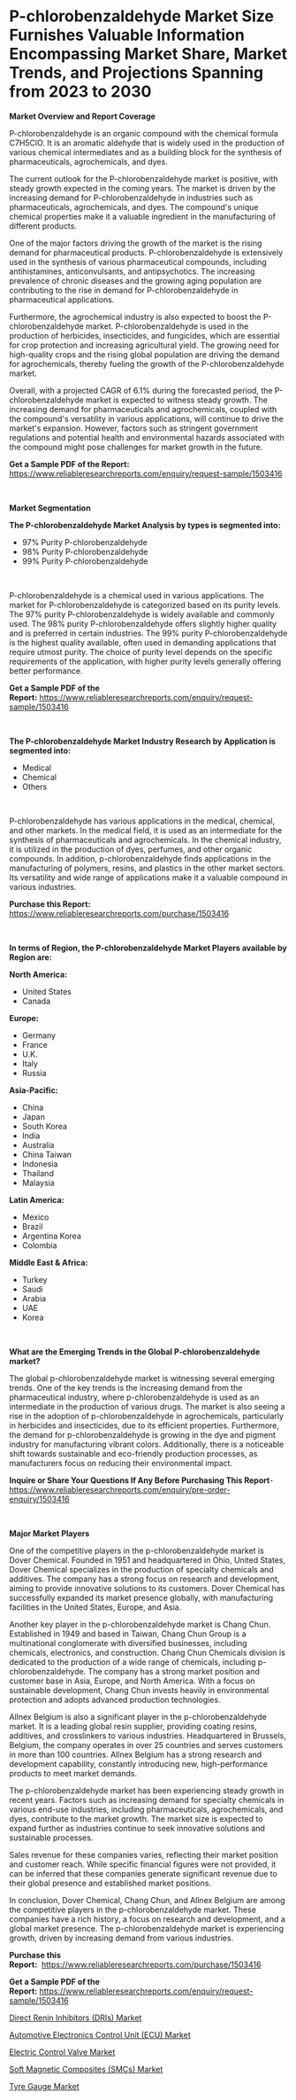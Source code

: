 <p><h1>P-chlorobenzaldehyde Market Size Furnishes Valuable Information Encompassing Market Share, Market Trends, and Projections Spanning from 2023 to 2030</h1></p><p><strong>Market Overview and Report Coverage</strong></p>
<p><p>P-chlorobenzaldehyde is an organic compound with the chemical formula C7H5ClO. It is an aromatic aldehyde that is widely used in the production of various chemical intermediates and as a building block for the synthesis of pharmaceuticals, agrochemicals, and dyes.</p><p>The current outlook for the P-chlorobenzaldehyde market is positive, with steady growth expected in the coming years. The market is driven by the increasing demand for P-chlorobenzaldehyde in industries such as pharmaceuticals, agrochemicals, and dyes. The compound's unique chemical properties make it a valuable ingredient in the manufacturing of different products.</p><p>One of the major factors driving the growth of the market is the rising demand for pharmaceutical products. P-chlorobenzaldehyde is extensively used in the synthesis of various pharmaceutical compounds, including antihistamines, anticonvulsants, and antipsychotics. The increasing prevalence of chronic diseases and the growing aging population are contributing to the rise in demand for P-chlorobenzaldehyde in pharmaceutical applications.</p><p>Furthermore, the agrochemical industry is also expected to boost the P-chlorobenzaldehyde market. P-chlorobenzaldehyde is used in the production of herbicides, insecticides, and fungicides, which are essential for crop protection and increasing agricultural yield. The growing need for high-quality crops and the rising global population are driving the demand for agrochemicals, thereby fueling the growth of the P-chlorobenzaldehyde market.</p><p>Overall, with a projected CAGR of 6.1% during the forecasted period, the P-chlorobenzaldehyde market is expected to witness steady growth. The increasing demand for pharmaceuticals and agrochemicals, coupled with the compound's versatility in various applications, will continue to drive the market's expansion. However, factors such as stringent government regulations and potential health and environmental hazards associated with the compound might pose challenges for market growth in the future.</p></p>
<p><strong>Get a Sample PDF of the Report:</strong> <a href="https://www.reliableresearchreports.com/enquiry/request-sample/1503416">https://www.reliableresearchreports.com/enquiry/request-sample/1503416</a></p>
<p>&nbsp;</p>
<p><strong>Market Segmentation</strong></p>
<p><strong>The P-chlorobenzaldehyde Market Analysis by types is segmented into:</strong></p>
<p><ul><li>97% Purity P-chlorobenzaldehyde</li><li>98% Purity P-chlorobenzaldehyde</li><li>99% Purity P-chlorobenzaldehyde</li></ul></p>
<p>&nbsp;</p>
<p><p>P-chlorobenzaldehyde is a chemical used in various applications. The market for P-chlorobenzaldehyde is categorized based on its purity levels. The 97% purity P-chlorobenzaldehyde is widely available and commonly used. The 98% purity P-chlorobenzaldehyde offers slightly higher quality and is preferred in certain industries. The 99% purity P-chlorobenzaldehyde is the highest quality available, often used in demanding applications that require utmost purity. The choice of purity level depends on the specific requirements of the application, with higher purity levels generally offering better performance.</p></p>
<p><strong>Get a Sample PDF of the Report:</strong>&nbsp;<a href="https://www.reliableresearchreports.com/enquiry/request-sample/1503416">https://www.reliableresearchreports.com/enquiry/request-sample/1503416</a></p>
<p>&nbsp;</p>
<p><strong>The P-chlorobenzaldehyde Market Industry Research by Application is segmented into:</strong></p>
<p><ul><li>Medical</li><li>Chemical</li><li>Others</li></ul></p>
<p>&nbsp;</p>
<p><p>P-chlorobenzaldehyde has various applications in the medical, chemical, and other markets. In the medical field, it is used as an intermediate for the synthesis of pharmaceuticals and agrochemicals. In the chemical industry, it is utilized in the production of dyes, perfumes, and other organic compounds. In addition, p-chlorobenzaldehyde finds applications in the manufacturing of polymers, resins, and plastics in the other market sectors. Its versatility and wide range of applications make it a valuable compound in various industries.</p></p>
<p><strong>Purchase this Report:</strong>&nbsp; <a href="https://www.reliableresearchreports.com/purchase/1503416">https://www.reliableresearchreports.com/purchase/1503416</a></p>
<p>&nbsp;</p>
<p><strong>In terms of Region, the P-chlorobenzaldehyde Market Players available by Region are:</strong></p>
<p>
    <p> <strong> North America: </strong>
        <ul>
            <li>United States</li>
            <li>Canada</li>
        </ul>
        </p> 
    <p> <strong> Europe: </strong>
        <ul>
            <li>Germany</li>
            <li>France</li>
            <li>U.K.</li>
            <li>Italy</li>
            <li>Russia</li>
        </ul>
        </p> 
    <p> <strong> Asia-Pacific: </strong>
        <ul>
            <li>China</li>
            <li>Japan</li>
            <li>South Korea</li>
            <li>India</li>
            <li>Australia</li>
            <li>China Taiwan</li>
            <li>Indonesia</li>
            <li>Thailand</li>
            <li>Malaysia</li>
        </ul>
        </p> 
    <p> <strong> Latin America: </strong>
        <ul>
            <li>Mexico</li>
            <li>Brazil</li>
            <li>Argentina Korea</li>
            <li>Colombia</li>
        </ul>
        </p> 
    <p> <strong> Middle East & Africa: </strong>
        <ul>
            <li>Turkey</li>
            <li>Saudi</li>
            <li>Arabia</li>
            <li>UAE</li>
            <li>Korea</li>
        </ul>
    </p>
    </p>
<p>&nbsp;</p>
<p><strong>What are the Emerging Trends in the Global P-chlorobenzaldehyde market?</strong></p>
<p><p>The global p-chlorobenzaldehyde market is witnessing several emerging trends. One of the key trends is the increasing demand from the pharmaceutical industry, where p-chlorobenzaldehyde is used as an intermediate in the production of various drugs. The market is also seeing a rise in the adoption of p-chlorobenzaldehyde in agrochemicals, particularly in herbicides and insecticides, due to its efficient properties. Furthermore, the demand for p-chlorobenzaldehyde is growing in the dye and pigment industry for manufacturing vibrant colors. Additionally, there is a noticeable shift towards sustainable and eco-friendly production processes, as manufacturers focus on reducing their environmental impact.</p></p>
<p><strong>Inquire or Share Your Questions If Any Before Purchasing This Report</strong>- <a href="https://www.reliableresearchreports.com/enquiry/pre-order-enquiry/1503416">https://www.reliableresearchreports.com/enquiry/pre-order-enquiry/1503416</a></p>
<p>&nbsp;</p>
<p><strong>Major Market Players</strong></p>
<p><p>One of the competitive players in the p-chlorobenzaldehyde market is Dover Chemical. Founded in 1951 and headquartered in Ohio, United States, Dover Chemical specializes in the production of specialty chemicals and additives. The company has a strong focus on research and development, aiming to provide innovative solutions to its customers. Dover Chemical has successfully expanded its market presence globally, with manufacturing facilities in the United States, Europe, and Asia.</p><p>Another key player in the p-chlorobenzaldehyde market is Chang Chun. Established in 1949 and based in Taiwan, Chang Chun Group is a multinational conglomerate with diversified businesses, including chemicals, electronics, and construction. Chang Chun Chemicals division is dedicated to the production of a wide range of chemicals, including p-chlorobenzaldehyde. The company has a strong market position and customer base in Asia, Europe, and North America. With a focus on sustainable development, Chang Chun invests heavily in environmental protection and adopts advanced production technologies.</p><p>Allnex Belgium is also a significant player in the p-chlorobenzaldehyde market. It is a leading global resin supplier, providing coating resins, additives, and crosslinkers to various industries. Headquartered in Brussels, Belgium, the company operates in over 25 countries and serves customers in more than 100 countries. Allnex Belgium has a strong research and development capability, constantly introducing new, high-performance products to meet market demands.</p><p>The p-chlorobenzaldehyde market has been experiencing steady growth in recent years. Factors such as increasing demand for specialty chemicals in various end-use industries, including pharmaceuticals, agrochemicals, and dyes, contribute to the market growth. The market size is expected to expand further as industries continue to seek innovative solutions and sustainable processes.</p><p>Sales revenue for these companies varies, reflecting their market position and customer reach. While specific financial figures were not provided, it can be inferred that these companies generate significant revenue due to their global presence and established market positions.</p><p>In conclusion, Dover Chemical, Chang Chun, and Allnex Belgium are among the competitive players in the p-chlorobenzaldehyde market. These companies have a rich history, a focus on research and development, and a global market presence. The p-chlorobenzaldehyde market is experiencing growth, driven by increasing demand from various industries.</p></p>
<p><strong>Purchase this Report:</strong>&nbsp;&nbsp;<a href="https://www.reliableresearchreports.com/purchase/1503416">https://www.reliableresearchreports.com/purchase/1503416</a></p>
<p></p>
<p><strong>Get a Sample PDF of the Report:</strong>&nbsp;<a href="https://www.reliableresearchreports.com/enquiry/request-sample/1503416">https://www.reliableresearchreports.com/enquiry/request-sample/1503416</a></p>
<p><p><a href="https://www.linkedin.com/pulse/direct-renin-inhibitors-dris-market-size-2023-2030/">Direct Renin Inhibitors (DRIs) Market</a></p><p><a href="https://www.linkedin.com/pulse/automotive-electronics-control-unit-ecu-market-research/">Automotive Electronics Control Unit (ECU) Market</a></p><p><a href="https://medium.com/@sanjubabarp23/electric-control-valve-market-size-growth-forecast-2023-2030-0e3988bfb0ec">Electric Control Valve Market</a></p><p><a href="https://www.linkedin.com/pulse/soft-magnetic-composites-smcs-market-challenges-opportunities/">Soft Magnetic Composites (SMCs) Market</a></p><p><a href="https://medium.com/@amrutreliable23/tyre-gauge-market-size-growth-forecast-2023-2030-af18e7b2f56b">Tyre Gauge Market</a></p></p>